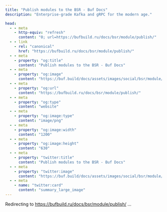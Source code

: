 ```yaml
---
title: "Publish modules to the BSR - Buf Docs"
description: "Enterprise-grade Kafka and gRPC for the modern age."

head:
  - - meta
    - http-equiv: "refresh"
      content: "0; url=https://bufbuild.ru/docs/bsr/module/publish/"
  - - link
    - rel: "canonical"
      href: "https://bufbuild.ru/docs/bsr/module/publish/"
  - - meta
    - property: "og:title"
      content: "Publish modules to the BSR - Buf Docs"
  - - meta
    - property: "og:image"
      content: "https://buf.build/docs/assets/images/social/bsr/module/publish.png"
  - - meta
    - property: "og:url"
      content: "https://bufbuild.ru/docs/bsr/module/publish/"
  - - meta
    - property: "og:type"
      content: "website"
  - - meta
    - property: "og:image:type"
      content: "image/png"
  - - meta
    - property: "og:image:width"
      content: "1200"
  - - meta
    - property: "og:image:height"
      content: "630"
  - - meta
    - property: "twitter:title"
      content: "Publish modules to the BSR - Buf Docs"
  - - meta
    - property: "twitter:image"
      content: "https://buf.build/docs/assets/images/social/bsr/module/publish.png"
  - - meta
    - name: "twitter:card"
      content: "summary_large_image"
---
```

Redirecting to <https://bufbuild.ru/docs/bsr/module/publish/> ...
